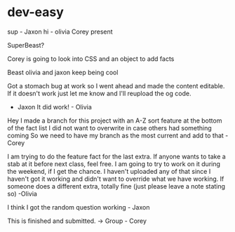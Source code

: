 # dev-easy

sup - Jaxon
hi - olivia
Corey present

SuperBeast?


Corey is going to look into CSS and an object to add facts

Beast olivia and jaxon keep being cool

Got a stomach bug at work so I went ahead and made the content editable. If it doesn't work just let me know and I'll reupload the og code.
- Jaxon 
It did work! - Olivia

Hey I made a branch for this project with an A-Z sort feature at the bottom of the fact list
I did not want to overwrite in case others had something coming
So we need to have my branch as the most current and add to that
-Corey

I am trying to do the feature fact for the last extra. If anyone wants to take a stab at it before next class, feel free.
I am going to try to work on it during the weekend, if I get the chance. I haven't uploaded any of that since I haven't got it
working and didn't want to override what we have working. If someone does a different extra, totally fine (just please leave
a note stating so) -Olivia

I think I got the random question working - Jaxon


This is finished and submitted. -> Group - Corey
